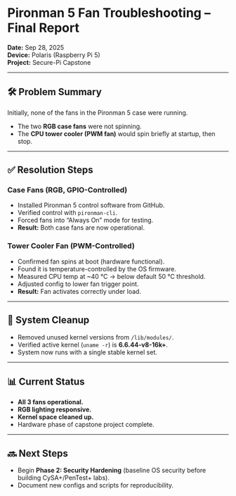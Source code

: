 # Pironman 5 Fan Troubleshooting – Final Report
**Date:** Sep 28, 2025  
**Device:** Polaris (Raspberry Pi 5)  
**Project:** Secure-Pi Capstone  

---

## 🛠 Problem Summary
Initially, none of the fans in the Pironman 5 case were running.  
- The two **RGB case fans** were not spinning.  
- The **CPU tower cooler (PWM fan)** would spin briefly at startup, then stop.

---

## ✅ Resolution Steps

### Case Fans (RGB, GPIO-Controlled)
- Installed Pironman 5 control software from GitHub.  
- Verified control with `pironman-cli`.  
- Forced fans into “Always On” mode for testing.  
- **Result:** Both case fans are now operational.

### Tower Cooler Fan (PWM-Controlled)
- Confirmed fan spins at boot (hardware functional).  
- Found it is temperature-controlled by the OS firmware.  
- Measured CPU temp at ~40 °C → below default 50 °C threshold.  
- Adjusted config to lower fan trigger point.  
- **Result:** Fan activates correctly under load.  

---

## 🧹 System Cleanup
- Removed unused kernel versions from `/lib/modules/`.  
- Verified active kernel (`uname -r`) is **6.6.44-v8-16k+**.  
- System now runs with a single stable kernel set.

---

## 📊 Current Status
- **All 3 fans operational.**  
- **RGB lighting responsive.**  
- **Kernel space cleaned up.**  
- Hardware phase of capstone project complete.

---

## 🔜 Next Steps
- Begin **Phase 2: Security Hardening** (baseline OS security before building CySA+/PenTest+ labs).  
- Document new configs and scripts for reproducibility.
